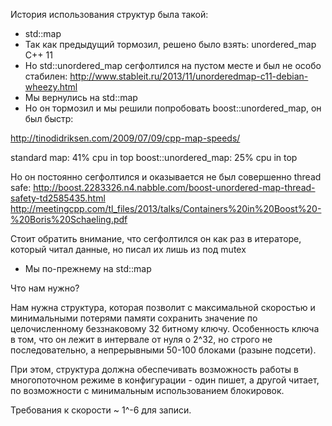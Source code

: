 История использования структур была такой:
* std::map
* Так как предыдущий тормозил, решено было взять: unordered_map С++ 11
* Но  std::unordered_map сегфолтился на пустом месте и был не особо стабилен: http://www.stableit.ru/2013/11/unorderedmap-c11-debian-wheezy.html
* Мы вернулись на std::map
* Но он тормозил и мы решили попробовать boost::unordered_map, он был быстр:

http://tinodidriksen.com/2009/07/09/cpp-map-speeds/

 standard map:         41% cpu in top
 boost::unordered_map: 25% cpu in top

Но он постоянно сегфолтился и оказывается не был совершенно thread safe:
http://boost.2283326.n4.nabble.com/boost-unordered-map-thread-safety-td2585435.html
http://meetingcpp.com/tl_files/2013/talks/Containers%20in%20Boost%20-%20Boris%20Schaeling.pdf

Стоит обратить внимание, что сегфолтился он как раз в итераторе, который читал данные, но писал их лишь из под mutex
* Мы по-прежнему на std::map

Что нам нужно?

Нам нужна структура, которая позволит с максимальной скоростью и минимальными потерями памяти сохранить значение по целочисленному беззнаковому 32 битному ключу. Особенность ключа в том, что он лежит в интервале от нуля о 2^32,  но строго не последовательно, а непрерывными 50-100 блоками (разыне подсети).

При этом, структура должна обеспечивать возможность работы в многопоточном режиме в конфигурации - один пишет, а другой читает, по возможности с минимальным использованием блокировок. 

Требования к скорости ~ 1^-6 для записи. 
